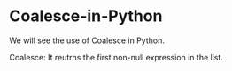 # Coalesce-in-Python
We will see the use of Coalesce in Python.

Coalesce:
It reutrns the first non-null expression in the list.
